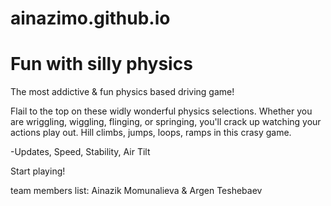 # ainazimo.github.io

# Fun with silly physics
The most addictive  & fun physics based driving game!

Flail to the top on these widly wonderful physics selections. Whether you are wriggling, wiggling, flinging, or springing, you'll crack up watching your actions play out.
Hill climbs, jumps, loops, ramps in this crasy game. 

-Updates, Speed, Stability, Air Tilt

Start playing!








team members list:
Ainazik Momunalieva & Argen Teshebaev
